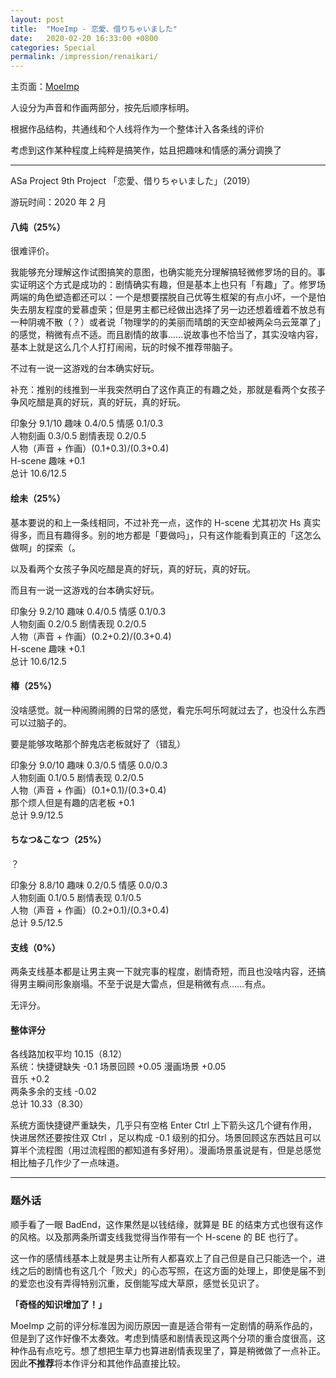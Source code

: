 ```yaml
---
layout: post
title:  "MoeImp - 恋愛、借りちゃいました"
date:   2020-02-20 16:33:00 +0800
categories: Special
permalink: /impression/renaikari/
---
```


主页面：[MoeImp](http://yoro.xyz/impression)

人设分为声音和作画两部分，按先后顺序标明。

根据作品结构，共通线和个人线将作为一个整体计入各条线的评价

考虑到这作某种程度上纯粹是搞笑作，姑且把趣味和情感的满分调换了

---

ASa Project 9th Project 「恋愛、借りちゃいました」（2019）

游玩时间：2020 年 2 月

#### 八纯（25%）

很难评价。

我能够充分理解这作试图搞笑的意图，也确实能充分理解搞轻微修罗场的目的。事实证明这个方式是成功的：剧情确实有趣，但是基本上也只有「有趣」了。修罗场两端的角色塑造都还可以：一个是想要摆脱自己优等生框架的有点小坏，一个是怕失去朋友程度的爱慕虚荣；但是男主都已经做出选择了另一边还想着缠着不放总有一种阴魂不散（？）或者说「物理学的的美丽而晴朗的天空却被两朵乌云笼罩了」的感觉，稍微有点不适。而且剧情的故事……说故事也不恰当了，其实没啥内容，基本上就是这么几个人打打闹闹，玩的时候不推荐带脑子。

不过有一说一这游戏的台本确实好玩。

补充：推别的线推到一半我突然明白了这作真正的有趣之处，那就是看两个女孩子争风吃醋是真的好玩，真的好玩，真的好玩。

印象分 9.1/10 趣味 0.4/0.5 情感 0.1/0.3<br />
人物刻画 0.3/0.5 剧情表现 0.2/0.5<br />
人物（声音 + 作画）(0.1+0.3)/(0.3+0.4)<br />
H-scene 趣味 +0.1<br />
总计 10.6/12.5

#### 绘未（25%）

基本要说的和上一条线相同，不过补充一点，这作的 H-scene 尤其初次 Hs 真实得多，而且有趣得多。别的地方都是「要做吗」，只有这作能看到真正的「这怎么做啊」的探索（。

以及看两个女孩子争风吃醋是真的好玩，真的好玩，真的好玩。

而且有一说一这游戏的台本确实好玩。

印象分 9.2/10 趣味 0.4/0.5 情感 0.1/0.3<br />
人物刻画 0.2/0.5 剧情表现 0.2/0.5 <br />
人物（声音 + 作画）(0.2+0.2)/(0.3+0.4)<br />
H-scene 趣味 +0.1<br />
总计 10.6/12.5

#### 椿（25%）

没啥感觉。就一种闹腾闹腾的日常的感觉，看完乐呵乐呵就过去了，也没什么东西可以过脑子的。

要是能够攻略那个醉鬼店老板就好了（错乱）

印象分 9.0/10 趣味 0.3/0.5 情感 0.0/0.3<br />
人物刻画 0.1/0.5 剧情表现 0.2/0.5 <br />
人物（声音 + 作画）(0.1+0.1)/(0.3+0.4)<br />
那个烦人但是有趣的店老板 +0.1<br />
总计 9.9/12.5

#### ちなつ&こなつ（25%）

？

印象分 8.8/10 趣味 0.2/0.5 情感 0.0/0.3<br />
人物刻画 0.1/0.5 剧情表现 0.1/0.5 <br />
人物（声音 + 作画）(0.2+0.1)/(0.3+0.4)<br />
总计 9.5/12.5

#### 支线（0%）

两条支线基本都是让男主爽一下就完事的程度，剧情奇短，而且也没啥内容，还搞得男主瞬间形象崩塌。不至于说是大雷点，但是稍微有点……有点。

无评分。

#### 整体评分

各线路加权平均 10.15（8.12）<br />
系统：快捷键缺失 -0.1 场景回顾 +0.05 漫画场景 +0.05<br />
音乐 +0.2<br />
两条多余的支线 -0.02<br />
总计 10.33（8.30）

系统方面快捷键严重缺失，几乎只有空格 Enter Ctrl 上下箭头这几个键有作用，快进居然还要按住双 Ctrl ，足以构成 -0.1 级别的扣分。场景回顾这东西姑且可以算半个流程图（用过流程图的都知道有多好用）。漫画场景虽说是有，但是总感觉相比柚子几作少了一点味道。

---

### 题外话

顺手看了一眼 BadEnd，这作果然是以钱结缘，就算是 BE 的结束方式也很有这作的风格。以及那两条所谓支线我觉得当作带有一个 H-scene 的 BE 也行了。

这一作的感情线基本上就是男主让所有人都喜欢上了自己但是自己只能选一个，进线之后的剧情也有这几个「败犬」的心态写照，在这方面的处理上，即使是届不到的爱恋也没有弄得特别沉重，反倒能写成大草原，感觉长见识了。

**「奇怪的知识增加了！」**

MoeImp 之前的评分标准因为阅历原因一直是适合带有一定剧情的萌系作品的，但是到了这作好像不太奏效。考虑到情感和剧情表现这两个分项的重合度很高，这种作品有点吃亏。想了想把生草力也算进剧情表现里了，算是稍微做了一点补正。因此**不推荐**将本作评分和其他作品直接比较。

